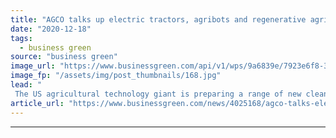```yaml
---
title: "AGCO talks up electric tractors, agribots and regenerative agriculture"
date: "2020-12-18"
tags: 
  - business green
source: "business green"
image_url: "https://www.businessgreen.com/api/v1/wps/9a6839e/7923e6f8-36da-4af3-930c-843c36471089/1/AGCO-185x114.jpg"
image_fp: "/assets/img/post_thumbnails/168.jpg"
lead: "
 The US agricultural technology giant is preparing a range of new cleantech innovations that promise to curb the carbon footprint of food production  ..."
article_url: "https://www.businessgreen.com/news/4025168/agco-talks-electric-tractors-agribots-regenerative-agriculture"
---
```


---
